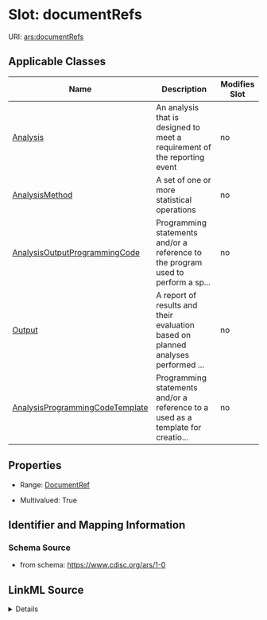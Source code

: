 # Slot: documentRefs

URI: [ars:documentRefs](https://www.cdisc.org/ars/1-0/documentRefs)



<!-- no inheritance hierarchy -->




## Applicable Classes

| Name | Description | Modifies Slot |
| --- | --- | --- |
[Analysis](Analysis.md) | An analysis that is designed to meet a requirement of the reporting event |  no  |
[AnalysisMethod](AnalysisMethod.md) | A set of one or more statistical operations |  no  |
[AnalysisOutputProgrammingCode](AnalysisOutputProgrammingCode.md) | Programming statements and/or a reference to the program used to perform a sp... |  no  |
[Output](Output.md) | A report of results and their evaluation based on planned analyses performed ... |  no  |
[AnalysisProgrammingCodeTemplate](AnalysisProgrammingCodeTemplate.md) | Programming statements and/or a reference to a used as a template for creatio... |  no  |







## Properties

* Range: [DocumentRef](DocumentRef.md)

* Multivalued: True





## Identifier and Mapping Information







### Schema Source


* from schema: https://www.cdisc.org/ars/1-0




## LinkML Source

<details>
```yaml
name: documentRefs
from_schema: https://www.cdisc.org/ars/1-0
rank: 1000
multivalued: true
alias: documentRefs
domain_of:
- Analysis
- AnalysisMethod
- AnalysisOutputProgrammingCode
- Output
range: DocumentRef
inlined: true
inlined_as_list: true

```
</details>